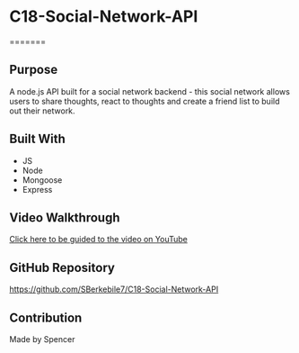 # C18-Social-Network-API

=======

## Purpose
A node.js API built for a social network backend - this social network allows users to share thoughts, react to thoughts and create a friend list to build out their network.

## Built With
* JS
* Node
* Mongoose
* Express

## Video Walkthrough
[Click here to be guided to the video on YouTube](https://youtu.be/V1IKoaoG3CY)

## GitHub Repository
https://github.com/SBerkebile7/C18-Social-Network-API

## Contribution
Made by Spencer